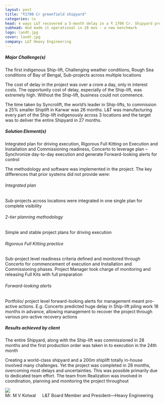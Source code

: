 ```yaml
---
layout: post
title: "₹1700 Cr greenfield shipyard"
categories: cs
head: 4 ways L&T recovered a 5-month delay in a ₹ 1700 Cr. Shipyard project
subhead: And made it operational in 28 mos - a new benchmark
logo: landt.jpg
cover: landt.jpg
company: L&T Heavy Engineering
---
```


<h5 class="bkc bold">Major Challenge(s)</h5>
The first indigenous Ship-lift, Challenging weather conditions, Rough Sea conditions of Bay of Bengal, Sub-projects
across multiple locations

<p class="pullout compass m-ws-top"><span class="bkc f-1-25x">The cost of delay in the project was over a crore a day, only in interest costs.</span> The opportunity cost of delay, especially of the Ship-lift, was extremely high. Without the Ship-lift, business could not commence.
</p>
The time taken by Syncrolift, the world’s leader in Ship-lifts, to commission a 25% smaller Shiplift in Karwar was 26 months. L&T was manufacturing every part of the Ship-lift indigenously across 3 locations and the target was to deliver the entire Shipyard in 27 months.

<h5 class="bkc bold">Solution Element(s)</h5>

Integrated plan for driving execution, Rigorous Full Kitting on Execution and Installation and Commissioning readiness, Concerto to leverage plan – Synchronize day-to-day execution and generate Forward-looking alerts for control

The methodology and software was implemented in the project. The key differences that prior systems did not provide were:

<h6 class="bkc bold nm">Integrated plan</h6> Sub-projects across locations were integrated in one single plan for complete visibility

<h6 class="bkc bold nm">2-tier planning methodology</h6> Simple and stable project plans for driving execution

<h6 class="bkc bold nm"> Rigorous Full Kitting practice</h6>
Sub-project level readiness criteria defined and monitored through Concerto for commencement of execution and Installation and
Commissioning phases. Project Manager took charge of monitoring and releasing Full Kits with full preparation

<h6 class="bkc bold nm">Forward-looking alerts</h6>
Portfolio/ project level forward-looking alerts for management meant pro-active actions. E.g. Concerto predicted huge delay in Ship-lift piling
work 18 months in advance, allowing management to recover the project through various pro-active recovery actions
<h5 class="bkc bold"> Results achieved by client</h5>
<p class="pullout check m-ws-top bkc f-1-25x">
The entire Shipyard, along with the Ship-lift was commissioned in 28 months and the first production order was taken in to execution in the 24th month
</p>
<div class="callout dbbg">
	<p class="s wc">
		Creating a world-class shipyard and a 200m shiplift totally in-house involved many challenges. Yet the project was completed in 28 months, overcoming most delays and uncertainties. This was possible primarily due to dedicated team effort. The team from Realization was involved in coordination, planning and monitoring the project throughout
	</p>
	<div class="row">
		<div class="small-2 columns">
			<img src="{{site.url}}/assets/img/profile/mvkotwal.png" class="circle-img br">
		</div>
		<div class="small-10 columns np">
			<div class="wc">Mr. M V Kotwal</div>
			<div class="s wcolor">L&T Board Member and President—Heavy Engineering</div>
		</div>
	</div>
</div>